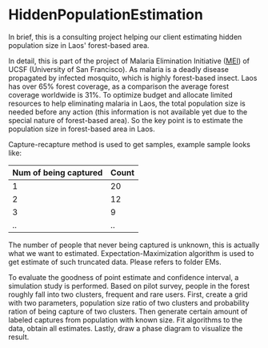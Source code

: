 # HiddenPopulationEstimation

In brief, this is a consulting project helping our client estimating hidden population size in Laos' forest-based area.

In detail, this is part of the project of Malaria Elimination Initiative ([MEI](http://www.shrinkingthemalariamap.org/)) of UCSF (University of San Francisco). As malaria is a deadly disease propagated by infected mosquito, which is highly forest-based insect. Laos has over 65% forest coverage, as a comparison the average forest coverage worldwide is 31%. To optimize budget and allocate limited resources to help eliminating malaria in Laos, the total population size is needed before any action (this information is not available yet due to the special nature of forest-based area). So the key point is to estimate the population size in forest-based area in Laos.

Capture-recapture method is used to get samples, example sample looks like:   

|Num of being captured|Count|
|---------------------|-----|
|1|20|
|2|12|
|3|9|
|..|..|

The number of people that never being captured is unknown, this is actually what we want to estimated. Expectation-Maximization algorithm is used to get estimate of such truncated data. Please refers to folder EMs.

To evaluate the goodness of point estimate and confidence interval, a simulation study is performed. Based on pilot survey,
people in the forest roughly fall into two clusters, frequent and rare users. First, create a grid with two parameters, 
population size ratio of two clusters and probability ration of being capture of two clusters. Then generate certain amount of
labeled captures from population with known size. Fit algorithms to the data, obtain all estimates. Lastly, draw a phase 
diagram to visualize the result. 
